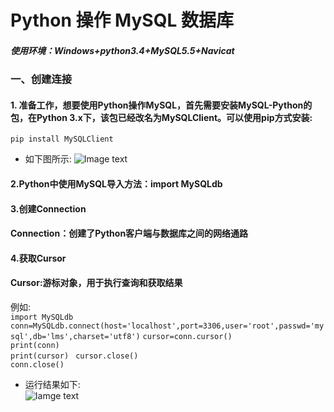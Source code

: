 # Python 操作 MySQL 数据库  
##### 使用环境：Windows+python3.4+MySQL5.5+Navicat  
### 一、创建连接
#### 1. 准备工作，想要使用Python操作MySQL，首先需要安装MySQL-Python的包，在Python 3.x下，该包已经改名为MySQLClient。可以使用pip方式安装:  
    pip install MySQLClient  
* 如下图所示:
![Image text](https://github.com/gorgeousCa/Dayup/blob/master/MySQL/20190303204126.png)
#### 2.Python中使用MySQL导入方法：import MySQLdb
#### 3.创建Connection
#### Connection：创建了Python客户端与数据库之间的网络通路
#### 4.获取Cursor
#### Cursor:游标对象，用于执行查询和获取结果
 例如:  
 `import MySQLdb`
 `conn=MySQLdb.connect(host='localhost',port=3306,user='root',passwd='mysql',db='lms',charset='utf8')` 
 `cursor=conn.cursor()`  
    `print(conn)`  
    `print(cursor) ` 
 `cursor.close()`  
 `conn.close()`
* 运行结果如下:  
 ![Iamge text](https://github.com/gorgeousCa/Dayup/blob/master/MySQL/20190303211447.png)



